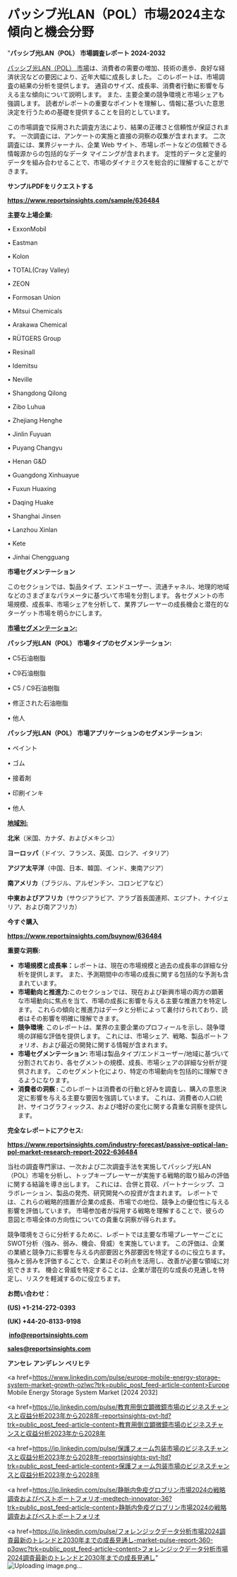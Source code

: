 # パッシブ光LAN（POL）市場2024主な傾向と機会分野

"<strong>パッシブ光LAN（POL） 市場調査レポート 2024-2032</strong>

<a href=https://www.reportsinsights.com/sample/636484>パッシブ光LAN（POL） 市場</a>は、消費者の需要の増加、技術の進歩、良好な経済状況などの要因により、近年大幅に成長しました。 このレポートは、市場調査の結果の分析を提供します。 通貨のサイズ、成長率、消費者行動に影響を与える主な傾向について説明します。 また、主要企業の競争環境と市場シェアも強調します。 読者がレポートの重要なポイントを理解し、情報に基づいた意思決定を行うための基礎を提供することを目的としています。

この市場調査で採用された調査方法により、結果の正確さと信頼性が保証されます。 一次調査には、アンケートの実施と直接の洞察の収集が含まれます。 二次調査には、業界ジャーナル、企業 Web サイト、市場レポートなどの信頼できる情報源からの包括的なデータ マイニングが含まれます。 定性的データと定量的データを組み合わせることで、市場のダイナミクスを総合的に理解することができます。

<strong><b>サンプルPDFをリクエストする</b></strong>

<a href=https://www.reportsinsights.com/sample/636484><strong><u>https://www.reportsinsights.com/sample/636484</u></strong></a>

<strong>主要な上場企業:</strong>

• ExxonMobil

• Eastman

• Kolon

• TOTAL(Cray Valley)

• ZEON

• Formosan Union

• Mitsui Chemicals

• Arakawa Chemical

• RÜTGERS Group

• Resinall

• Idemitsu

• Neville

• Shangdong Qilong

• Zibo Luhua

• Zhejiang Henghe

• Jinlin Fuyuan

• Puyang Changyu

• Henan G&D

• Guangdong Xinhuayue

• Fuxun Huaxing

• Daqing Huake

• Shanghai Jinsen

• Lanzhou Xinlan

• Kete

• Jinhai Chengguang

<strong>市場セグメンテーション</strong>

このセクションでは、製品タイプ、エンドユーザー、流通チャネル、地理的地域などのさまざまなパラメータに基づいて市場を分割します。 各セグメントの市場規模、成長率、市場シェアを分析して、業界プレーヤーの成長機会と潜在的なターゲット市場を明らかにします。

<strong><u>市場セグメンテーション</u></strong><strong><u>:</u></strong>

<strong>パッシブ光LAN（POL） 市場タイプのセグメンテーション:</strong>

• C5石油樹脂

• C9石油樹脂

• C5 / C9石油樹脂

• 修正された石油樹脂

• 他人

<strong>パッシブ光LAN（POL） 市場アプリケーションのセグメンテーション:</strong>

• ペイント

• ゴム

• 接着剤

• 印刷インキ

• 他人

<strong><u>地域別</u></strong><strong><u>:</u></strong>

<strong>北米</strong>（米国、カナダ、およびメキシコ）

<strong>ヨーロッパ</strong>（ドイツ、フランス、英国、ロシア、イタリア）

<strong>アジア太平洋</strong>（中国、日本、韓国、インド、東南アジア）

<strong>南アメリカ</strong>（ブラジル、アルゼンチン、コロンビアなど）

<strong>中東およびアフリカ</strong>（サウジアラビア、アラブ首長国連邦、エジプト、ナイジェリア、および南アフリカ）

<strong>今すぐ購入</strong>

<a href=https://www.reportsinsights.com/buynow/636484><strong><u>https://www.reportsinsights.com/buynow/636484</u></strong></a>

<strong>重要な洞察:</strong>
<ul>
  <li><strong>市場規模と成長率：</strong>レポートは、現在の市場規模と過去の成長率の詳細な分析を提供します。 また、予測期間中の市場の成長に関する包括的な予測も含まれています。</li>
  <li><strong>市場動向と推進力:</strong>このセクションでは、現在および新興市場の両方の顕著な市場動向に焦点を当て、市場の成長に影響を与える主要な推進力を特定します。 これらの傾向と推進力はデータと分析によって裏付けられており、読者はその影響を明確に理解できます。</li>
  <li><strong>競争環境</strong>: このレポートは、業界の主要企業のプロフィールを示し、競争環境の詳細な評価を提供します。 これには、市場シェア、戦略、製品ポートフォリオ、および最近の開発に関する情報が含まれます。</li>
  <li><strong>市場セグメンテーション: </strong>市場は製品タイプ/エンドユーザー/地域に基づいて分割されており、各セグメントの規模、成長、市場シェアの詳細な分析が提供されます。 このセグメント化により、特定の市場動向を包括的に理解できるようになります。</li>
  <li><strong>消費者の洞察 : </strong>このレポートは消費者の行動と好みを調査し、購入の意思決定に影響を与える主要な要因を強調しています。 これは、消費者の人口統計、サイコグラフィックス、および嗜好の変化に関する貴重な洞察を提供します。</li>
</ul>
<strong>完全なレポートにアクセス:</strong>

<a href=https://www.reportsinsights.com/industry-forecast/passive-optical-lan-pol-market-research-report-2022-636484><strong><u><b>https://www.reportsinsights.com/industry-forecast/passive-optical-lan-pol-market-research-report-2022-636484</b></u></strong></a>

当社の調査専門家は、一次および二次調査手法を実施してパッシブ光LAN（POL）市場を分析し、トップキープレーヤーが実施する戦略的取り組みの評価に関する結論を導き出します。 これには、合併と買収、パートナーシップ、コラボレーション、製品の発売、研究開発への投資が含まれます。 レポートでは、これらの戦略的措置が企業の成長、市場での地位、競争上の優位性に与える影響を評価しています。 市場参加者が採用する戦略を理解することで、彼らの意図と市場全体の方向性についての貴重な洞察が得られます。

競争環境をさらに分析するために、レポートでは主要な市場プレーヤーごとにSWOT分析（強み、弱み、機会、脅威）を実施しています。 この評価は、企業の業績と競争力に影響を与える内部要因と外部要因を特定するのに役立ちます。 強みと弱みを評価することで、企業はその利点を活用し、改善が必要な領域に対処できます。 機会と脅威を特定することは、企業が潜在的な成長の見通しを特定し、リスクを軽減するのに役立ちます。

<strong>お問い合わせ：</strong>

<strong>(US) +1-214-272-0393</strong>

<strong>(UK) +44-20-8133-9198</strong>

<strong> </strong><a href=info@reportsinsights.com><strong><u>info@reportsinsights.com</u></strong></a>

<a href=sales@reportsinsights.com><strong><u>sales@reportsinsights.com</u></strong></a>

<strong>アンセレ アンデレン ベリヒテ</strong>

<a href=https://www.linkedin.com/pulse/europe-mobile-energy-storage-system-market-growth-ozlwc?trk=public_post_feed-article-content>Europe Mobile Energy Storage System Market [2024 2032]</a>

<a href=https://jp.linkedin.com/pulse/教育用倒立顕微鏡市場のビジネスチャンスと収益分析2023年から2028年-reportsinsights-pvt-ltd?trk=public_post_feed-article-content>教育用倒立顕微鏡市場のビジネスチャンスと収益分析2023年から2028年</a>

<a href=https://jp.linkedin.com/pulse/保護フォーム包装市場のビジネスチャンスと収益分析2023年から2028年-reportsinsights-pvt-ltd?trk=public_post_feed-article-content>保護フォーム包装市場のビジネスチャンスと収益分析2023年から2028年</a>

<a href=https://jp.linkedin.com/pulse/静脈内免疫グロブリン市場2024の戦略調査およびベストポートフォリオ-medtech-innovator-36?trk=public_post_feed-article-content>静脈内免疫グロブリン市場2024の戦略調査およびベストポートフォリオ</a>

<a href=https://jp.linkedin.com/pulse/フォレンジックデータ分析市場2024調査最新のトレンドと2030年までの成長見通し-market-pulse-report-360-p3qwc?trk=public_post_feed-article-content>フォレンジックデータ分析市場2024調査最新のトレンドと2030年までの成長見通し</a>"
![Uploading image.png…]()

